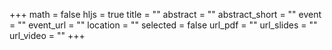 +++
math = false
hljs = true
title = ""
abstract = ""
abstract_short = ""
event = ""
event_url = ""
location = ""
selected = false
url_pdf = ""
url_slides = ""
url_video = ""
+++
